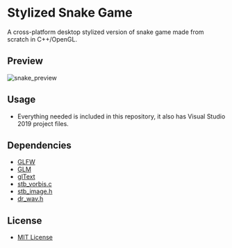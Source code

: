 # Stylized Snake Game
A cross-platform desktop stylized version of snake game made from scratch in C++/OpenGL.

## Preview
![snake_preview](https://user-images.githubusercontent.com/6799254/69679342-8df2a780-10b0-11ea-9999-20b23b5791ba.gif)

## Usage
- Everything needed is included in this repository, it also has Visual Studio 2019 project files.

## Dependencies
- [GLFW](https://www.glfw.org/)
- [GLM](https://glm.g-truc.net/0.9.9/index.html)
- [glText](https://github.com/vallentin/glText)
- [stb_vorbis.c](https://github.com/nothings/stb/blob/master/stb_vorbis.c)
- [stb_image.h](https://github.com/nothings/stb/blob/master/stb_image.h)
- [dr_wav.h](https://github.com/mackron/dr_libs/blob/master/dr_wav.h)

## License
- [MIT License](https://github.com/M-Fatah/stylized_snake_game/blob/master/LICENSE)
